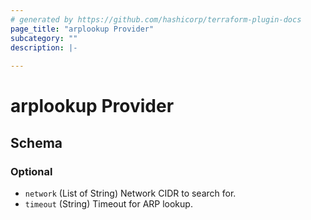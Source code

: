 ```yaml
---
# generated by https://github.com/hashicorp/terraform-plugin-docs
page_title: "arplookup Provider"
subcategory: ""
description: |-
  
---
```


# arplookup Provider





<!-- schema generated by tfplugindocs -->
## Schema

### Optional

- `network` (List of String) Network CIDR to search for.
- `timeout` (String) Timeout for ARP lookup.
